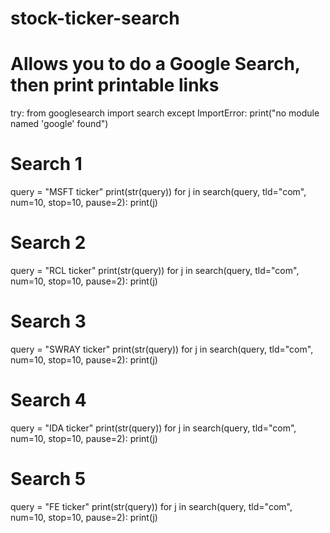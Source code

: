 # stock-ticker-search

# Allows you to do a Google Search, then print printable links
try:
    from googlesearch import search
except ImportError:
    print("no module named 'google' found")

# Search 1
query = "MSFT ticker"
print(str(query))
for j in search(query, tld="com", num=10, stop=10, pause=2):
    print(j)

# Search 2
query = "RCL ticker"
print(str(query))
for j in search(query, tld="com", num=10, stop=10, pause=2):
    print(j)

# Search 3
query = "SWRAY ticker"
print(str(query))
for j in search(query, tld="com", num=10, stop=10, pause=2):
    print(j)

# Search 4
query = "IDA ticker"
print(str(query))
for j in search(query, tld="com", num=10, stop=10, pause=2):
    print(j)

# Search 5
query = "FE ticker"
print(str(query))
for j in search(query, tld="com", num=10, stop=10, pause=2):
    print(j)
